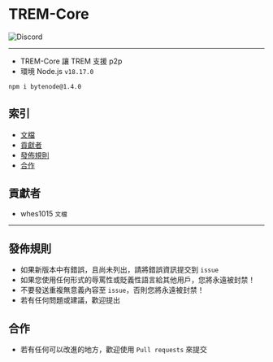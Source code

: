 # TREM-Core
<img alt="Discord" src="https://img.shields.io/discord/926545182407688273">

------

- TREM-Core 讓 TREM 支援 p2p
- 環境 Node.js `v18.17.0`
```
npm i bytenode@1.4.0
```

## 索引
- [文檔](https://github.com/ExpTechTW/TREM-Core/blob/Release/docs.md)
- [貢獻者](#貢獻者)
- [發佈規則](#發佈規則)
- [合作](#合作)

## 貢獻者
- whes1015 `文檔`

------

## 發佈規則
- 如果新版本中有錯誤，且尚未列出，請將錯誤資訊提交到 ```issue```
- 如果您使用任何形式的辱罵性或貶義性語言給其他用戶，您將永遠被封禁！
- 不要發送重複無意義內容至 ```issue```，否則您將永遠被封禁！
- 若有任何問題或建議，歡迎提出

## 合作
- 若有任何可以改進的地方，歡迎使用 ```Pull requests``` 來提交
